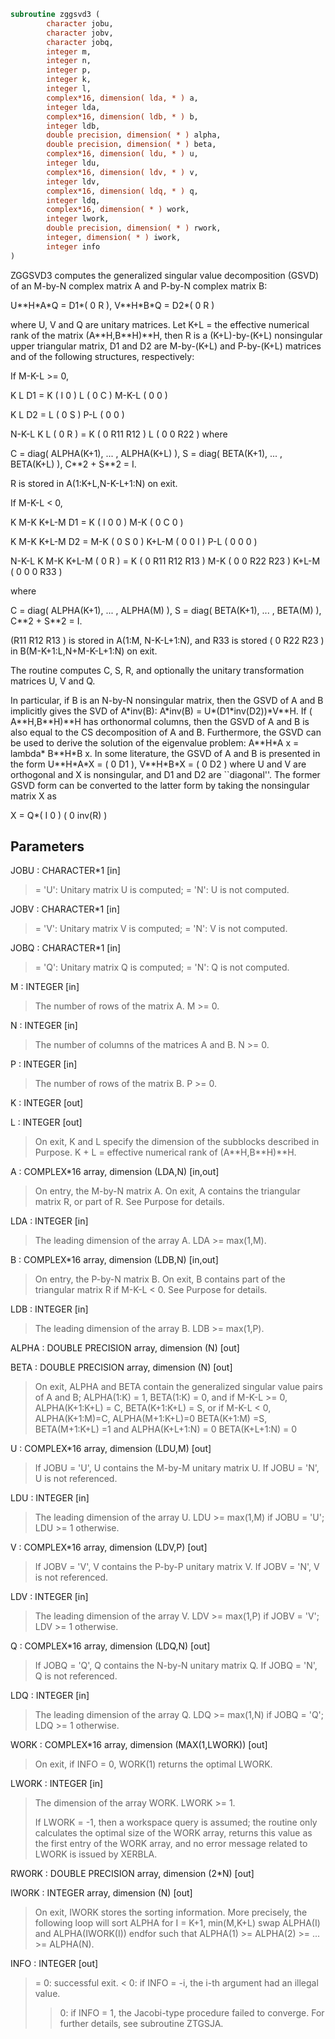 ```fortran
subroutine zggsvd3 (
        character jobu,
        character jobv,
        character jobq,
        integer m,
        integer n,
        integer p,
        integer k,
        integer l,
        complex*16, dimension( lda, * ) a,
        integer lda,
        complex*16, dimension( ldb, * ) b,
        integer ldb,
        double precision, dimension( * ) alpha,
        double precision, dimension( * ) beta,
        complex*16, dimension( ldu, * ) u,
        integer ldu,
        complex*16, dimension( ldv, * ) v,
        integer ldv,
        complex*16, dimension( ldq, * ) q,
        integer ldq,
        complex*16, dimension( * ) work,
        integer lwork,
        double precision, dimension( * ) rwork,
        integer, dimension( * ) iwork,
        integer info
)
```

ZGGSVD3 computes the generalized singular value decomposition (GSVD)
of an M-by-N complex matrix A and P-by-N complex matrix B:

U\*\*H\*A\*Q = D1\*( 0 R ),    V\*\*H\*B\*Q = D2\*( 0 R )

where U, V and Q are unitary matrices.
Let K+L = the effective numerical rank of the
matrix (A\*\*H,B\*\*H)\*\*H, then R is a (K+L)-by-(K+L) nonsingular upper
triangular matrix, D1 and D2 are M-by-(K+L) and P-by-(K+L)
matrices and of the following structures, respectively:

If M-K-L >= 0,

K  L
D1 =     K ( I  0 )
L ( 0  C )
M-K-L ( 0  0 )

K  L
D2 =   L ( 0  S )
P-L ( 0  0 )

N-K-L  K    L
( 0 R ) = K (  0   R11  R12 )
L (  0    0   R22 )
where

C = diag( ALPHA(K+1), ... , ALPHA(K+L) ),
S = diag( BETA(K+1),  ... , BETA(K+L) ),
C\*\*2 + S\*\*2 = I.

R is stored in A(1:K+L,N-K-L+1:N) on exit.

If M-K-L < 0,

K M-K K+L-M
D1 =   K ( I  0    0   )
M-K ( 0  C    0   )

K M-K K+L-M
D2 =   M-K ( 0  S    0  )
K+L-M ( 0  0    I  )
P-L ( 0  0    0  )

N-K-L  K   M-K  K+L-M
( 0 R ) =     K ( 0    R11  R12  R13  )
M-K ( 0     0   R22  R23  )
K+L-M ( 0     0    0   R33  )

where

C = diag( ALPHA(K+1), ... , ALPHA(M) ),
S = diag( BETA(K+1),  ... , BETA(M) ),
C\*\*2 + S\*\*2 = I.

(R11 R12 R13 ) is stored in A(1:M, N-K-L+1:N), and R33 is stored
( 0  R22 R23 )
in B(M-K+1:L,N+M-K-L+1:N) on exit.

The routine computes C, S, R, and optionally the unitary
transformation matrices U, V and Q.

In particular, if B is an N-by-N nonsingular matrix, then the GSVD of
A and B implicitly gives the SVD of A\*inv(B):
A\*inv(B) = U\*(D1\*inv(D2))\*V\*\*H.
If ( A\*\*H,B\*\*H)\*\*H has orthonormal columns, then the GSVD of A and B is also
equal to the CS decomposition of A and B. Furthermore, the GSVD can
be used to derive the solution of the eigenvalue problem:
A\*\*H\*A x = lambda\* B\*\*H\*B x.
In some literature, the GSVD of A and B is presented in the form
U\*\*H\*A\*X = ( 0 D1 ),   V\*\*H\*B\*X = ( 0 D2 )
where U and V are orthogonal and X is nonsingular, and D1 and D2 are
``diagonal''.  The former GSVD form can be converted to the latter
form by taking the nonsingular matrix X as

X = Q\*(  I   0    )
(  0 inv(R) )

## Parameters
JOBU : CHARACTER\*1 [in]
> = 'U':  Unitary matrix U is computed;
> = 'N':  U is not computed.

JOBV : CHARACTER\*1 [in]
> = 'V':  Unitary matrix V is computed;
> = 'N':  V is not computed.

JOBQ : CHARACTER\*1 [in]
> = 'Q':  Unitary matrix Q is computed;
> = 'N':  Q is not computed.

M : INTEGER [in]
> The number of rows of the matrix A.  M >= 0.

N : INTEGER [in]
> The number of columns of the matrices A and B.  N >= 0.

P : INTEGER [in]
> The number of rows of the matrix B.  P >= 0.

K : INTEGER [out]

L : INTEGER [out]
> 
> On exit, K and L specify the dimension of the subblocks
> described in Purpose.
> K + L = effective numerical rank of (A\*\*H,B\*\*H)\*\*H.

A : COMPLEX\*16 array, dimension (LDA,N) [in,out]
> On entry, the M-by-N matrix A.
> On exit, A contains the triangular matrix R, or part of R.
> See Purpose for details.

LDA : INTEGER [in]
> The leading dimension of the array A. LDA >= max(1,M).

B : COMPLEX\*16 array, dimension (LDB,N) [in,out]
> On entry, the P-by-N matrix B.
> On exit, B contains part of the triangular matrix R if
> M-K-L < 0.  See Purpose for details.

LDB : INTEGER [in]
> The leading dimension of the array B. LDB >= max(1,P).

ALPHA : DOUBLE PRECISION array, dimension (N) [out]

BETA : DOUBLE PRECISION array, dimension (N) [out]
> 
> On exit, ALPHA and BETA contain the generalized singular
> value pairs of A and B;
> ALPHA(1:K) = 1,
> BETA(1:K)  = 0,
> and if M-K-L >= 0,
> ALPHA(K+1:K+L) = C,
> BETA(K+1:K+L)  = S,
> or if M-K-L < 0,
> ALPHA(K+1:M)=C, ALPHA(M+1:K+L)=0
> BETA(K+1:M) =S, BETA(M+1:K+L) =1
> and
> ALPHA(K+L+1:N) = 0
> BETA(K+L+1:N)  = 0

U : COMPLEX\*16 array, dimension (LDU,M) [out]
> If JOBU = 'U', U contains the M-by-M unitary matrix U.
> If JOBU = 'N', U is not referenced.

LDU : INTEGER [in]
> The leading dimension of the array U. LDU >= max(1,M) if
> JOBU = 'U'; LDU >= 1 otherwise.

V : COMPLEX\*16 array, dimension (LDV,P) [out]
> If JOBV = 'V', V contains the P-by-P unitary matrix V.
> If JOBV = 'N', V is not referenced.

LDV : INTEGER [in]
> The leading dimension of the array V. LDV >= max(1,P) if
> JOBV = 'V'; LDV >= 1 otherwise.

Q : COMPLEX\*16 array, dimension (LDQ,N) [out]
> If JOBQ = 'Q', Q contains the N-by-N unitary matrix Q.
> If JOBQ = 'N', Q is not referenced.

LDQ : INTEGER [in]
> The leading dimension of the array Q. LDQ >= max(1,N) if
> JOBQ = 'Q'; LDQ >= 1 otherwise.

WORK : COMPLEX\*16 array, dimension (MAX(1,LWORK)) [out]
> On exit, if INFO = 0, WORK(1) returns the optimal LWORK.

LWORK : INTEGER [in]
> The dimension of the array WORK. LWORK >= 1.
> 
> If LWORK = -1, then a workspace query is assumed; the routine
> only calculates the optimal size of the WORK array, returns
> this value as the first entry of the WORK array, and no error
> message related to LWORK is issued by XERBLA.

RWORK : DOUBLE PRECISION array, dimension (2\*N) [out]

IWORK : INTEGER array, dimension (N) [out]
> On exit, IWORK stores the sorting information. More
> precisely, the following loop will sort ALPHA
> for I = K+1, min(M,K+L)
> swap ALPHA(I) and ALPHA(IWORK(I))
> endfor
> such that ALPHA(1) >= ALPHA(2) >= ... >= ALPHA(N).

INFO : INTEGER [out]
> = 0:  successful exit.
> < 0:  if INFO = -i, the i-th argument had an illegal value.
> > 0:  if INFO = 1, the Jacobi-type procedure failed to
> converge.  For further details, see subroutine ZTGSJA.
